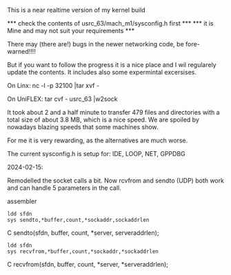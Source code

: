 
This is a near realtime version of my kernel build 

***  check the contents of usrc_63/mach_m1/sysconfig.h first ***
***  it is Mine and may not suit your requirements           ***


There may (there are!) bugs in the newer networking code, be fore-warned!!!!

But if you want to follow the progress it is a nice place and I wil regularely 
update the contents. It includes also some expermintal excersises.

On Linx:     nc -l  -p 32100 |tar xvf -

On UniFLEX:  tar cvf - usrc_63 |w2sock

It took about 2 and a half minute to transfer 479 files and directories with
a total size of about 3.8 MB, which is a nice speed. We are spoiled by nowadays
blazing speeds that some machines show.

For me it is very rewarding, as the alternatives are much worse.

The current sysconfig.h is setup for: IDE, LOOP, NET, GPPDBG

2024-02-15:

Remodelled the socket calls a bit. Now rcvfrom and sendto (UDP) both work and
can handle 5 parameters in the call.

assembler

    ldd sfdn
    sys sendto,*buffer,count,*sockaddr,sockaddrlen

C
    sendto(sfdn, buffer, count, *server, serveraddrlen);

    ldd sfdn
    sys recvfrom,*buffer,count,*sockaddr,*sockaddrlen

C
    recvfrom(sfdn, buffer, count, *server, *serveraddrlen);


